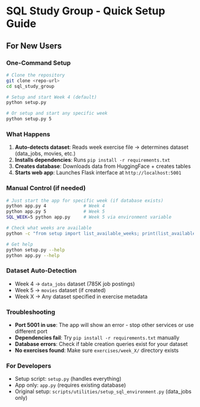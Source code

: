 # SQL Study Group - Quick Setup Guide

## For New Users

### One-Command Setup
```bash
# Clone the repository
git clone <repo-url>
cd sql_study_group

# Setup and start Week 4 (default)
python setup.py

# Or setup and start any specific week
python setup.py 5
```

### What Happens
1. **Auto-detects dataset**: Reads week exercise file → determines dataset (data_jobs, movies, etc.)
2. **Installs dependencies**: Runs `pip install -r requirements.txt`
3. **Creates database**: Downloads data from HuggingFace + creates tables
4. **Starts web app**: Launches Flask interface at `http://localhost:5001`

### Manual Control (if needed)
```bash
# Just start the app for specific week (if database exists)
python app.py 4              # Week 4
python app.py 5              # Week 5
SQL_WEEK=5 python app.py     # Week 5 via environment variable

# Check what weeks are available
python -c "from setup import list_available_weeks; print(list_available_weeks())"

# Get help
python setup.py --help
python app.py --help
```

### Dataset Auto-Detection
- Week 4 → `data_jobs` dataset (785K job postings)
- Week 5 → `movies` dataset (if created)
- Week X → Any dataset specified in exercise metadata

### Troubleshooting
- **Port 5001 in use**: The app will show an error - stop other services or use different port
- **Dependencies fail**: Try `pip install -r requirements.txt` manually
- **Database errors**: Check if table creation queries exist for your dataset
- **No exercises found**: Make sure `exercises/week_X/` directory exists

### For Developers
- Setup script: `setup.py` (handles everything)
- App only: `app.py` (requires existing database)
- Original setup: `scripts/utilities/setup_sql_environment.py` (data_jobs only)

